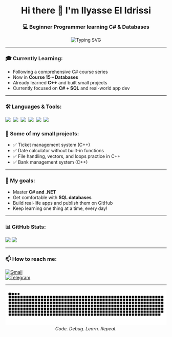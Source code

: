 <div align="center">

  <h1>Hi there 👋 I'm Ilyasse El Idrissi</h1>  
  <h3>💻 Beginner Programmer learning C# & Databases</h3>

  <p>
    <img src="https://readme-typing-svg.herokuapp.com?font=Fira+Code&pause=2000&color=2EF745&center=true&vCenter=true&width=435&lines=Learning+One+Thing+At+A+Time;C%23+%26+SQL+In+Progress;Passionate+About+Problem+Solving;Code.+Debug.+Learn.+Repeat." alt="Typing SVG" />
  </p>

</div>

---

### 🎓 Currently Learning:

- Following a comprehensive C# course series  
- Now in **Course 15 – Databases**  
- Already learned **C++** and built small projects  
- Currently focused on **C# + SQL** and real-world app dev

---

<h3 align="left">🛠️ Languages & Tools:</h3>
<p align="left">
  <!-- C++ -->
  <img src="https://go-skill-icons.vercel.app/api/icons?i=cpp" height="45"/>&nbsp;
  <!-- C# -->
  <img src="https://go-skill-icons.vercel.app/api/icons?i=cs" height="45"/>&nbsp;
  <!-- .NET -->
  <img src="https://go-skill-icons.vercel.app/api/icons?i=dotnet" height="45"/>&nbsp;
  <!-- SQL Server -->
  <img src="https://go-skill-icons.vercel.app/api/icons?i=sqlserver" height="45"/>&nbsp;
  <!-- Git -->
  <img src="https://go-skill-icons.vercel.app/api/icons?i=git" height="45"/>&nbsp;
  <!-- GitHub -->
  <img src="https://go-skill-icons.vercel.app/api/icons?i=github" height="45"/>&nbsp;
</p>


### 📌 Some of my small projects:

- ✅ Ticket management system (C++)  
- ✅ Date calculator without built-in functions  
- ✅ File handling, vectors, and loops practice in C++  
- ✅ Bank management system (C++)

---

### 🎯 My goals:

- Master **C# and .NET**  
- Get comfortable with **SQL databases**  
- Build real-life apps and publish them on GitHub  
- Keep learning one thing at a time, every day!

---

### 📊 GitHub Stats:

<p align="left">
  <img src="https://github-readme-stats.vercel.app/api/top-langs?username=ilyasse&layout=compact&langs_count=6&theme=tokyonight" height="150"/>
  <img src="https://streak-stats.demolab.com/?user=ilyasse&theme=tokyonight" height="150"/>
</p>

---

### 📫 How to reach me:

[![Gmail](https://img.shields.io/badge/Gmail-D14836?style=flat&logo=gmail&logoColor=white)](mailto:ilyaskobbi578@gmail.com)  
[![Telegram](https://img.shields.io/badge/Telegram-2CA5E0?style=flat&logo=telegram&logoColor=white)](https://t.me/ilyassekobbi)

---

<div align="center">
  <img src="https://raw.githubusercontent.com/platane/snk/output/github-contribution-grid-snake-dark.svg">
  <br>
  <em>Code. Debug. Learn. Repeat.</em>
</div>

